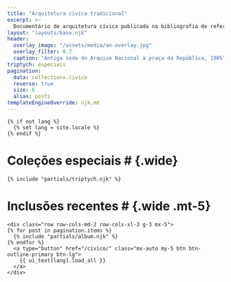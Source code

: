 ```yaml
---
title: "Arquitetura cívica tradicional"
excerpt: >-
  Documentário de arquitetura cívica publicada na bibliografia de referência
layout: "layouts/base.njk"
header:
  overlay_image: "/assets/media/an-overlay.jpg"
  overlay_filter: 0.7
  caption: "Antiga sede do Arquivo Nacional à praça da República, 1905"
triptych: especiais
pagination:
  data: collections.civico
  reverse: true
  size: 6
  alias: posts
templateEngineOverride: njk,md
---
```


```{=html}
{% if not lang %}
  {% set lang = site.locale %}
{% endif %}
```

# Coleções especiais # {.wide}

```{=html}
{% include "partials/triptych.njk" %}
```

# Inclusões recentes # {.wide .mt-5}

```{=html}
<div class="row row-cols-md-2 row-cols-xl-3 g-3 mx-5">
{% for post in pagination.items %}
  {% include "partials/album.njk" %}
{% endfor %}
  <a type="button" href="/civico/" class="mx-auto my-5 btn btn-outline-primary btn-lg">
    {{ ui_text[lang].load_all }}
  </a>
</div>
```
